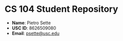 # CS 104 Student Repository

- **Name**: Pietro Sette
- **USC ID**: 8626509080
- **Email**: psette@usc.edu
